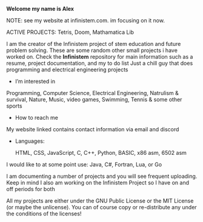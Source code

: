**Welcome my name is Alex**

NOTE: see my website at infinistem.com. im focusing on it now.

ACTIVE PROJECTS: Tetris, Doom, Mathamatica Lib

I am the creator of the Infinistem project of stem education and future problem solving. These are some random other small projects i have worked on. 
 Check the **Infinistem** repository for main information such as a resume, project documentation, and my to do list
 Just a chill guy that does programming and electrical engineering projects
 
-  I’m interested in 

  Programming, Computer Science, Electrical Engineering, Natrulism & survival, Nature, Music, video games, Swimming, Tennis & some other sports
  
-  How to reach me
  
  My website linked contains contact information via email and discord
  
 - Languages:
   
   HTML, CSS, JavaScript, C, C++, Python, BASIC, x86 asm, 6502 asm

I would like to at some point use: Java, C#, Fortran, Lua, or Go

I am documenting a number of projects and you will see frequent uploading. Keep in mind I also am working on the Infinistem Project so I have on and off periods for both

All my projects are either under the GNU Public License or the MIT License (or maybe the unlicense). You can of course copy or re-distribute any under the conditions of the licenses! 


  
    
    
    

<!---
Infinistem/Infinistem is a ✨ special ✨ repository because its `README.md` (this file) appears on your GitHub profile.
You can click the Preview link to take a look at your changes.
--->
